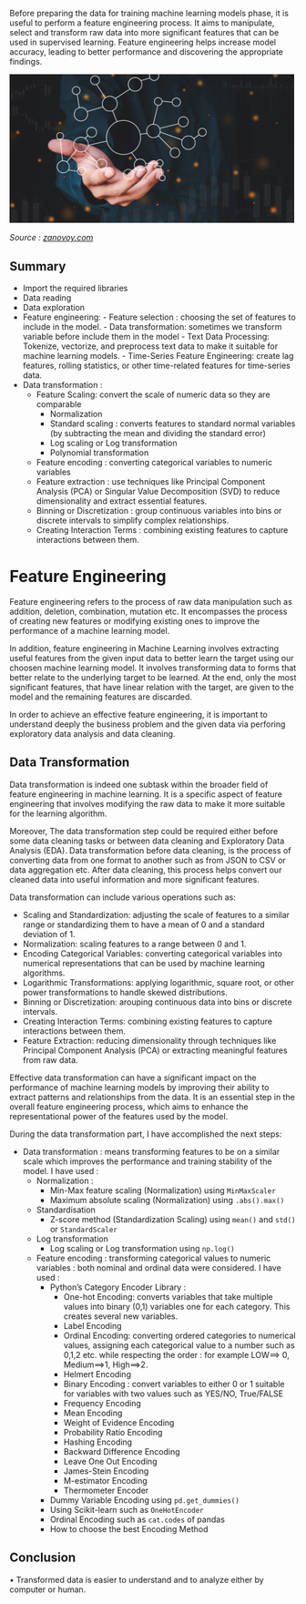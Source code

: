 Before preparing the data for training machine learning models phase, it is useful to perform a feature engineering process. 
It aims to manipulate, select and transform raw data into more significant features that can be used in supervised learning.
Feature engineering helps increase model accuracy, leading to better performance and discovering the appropriate findings.

<div>
<img src="images/data_transformation.png "Data cleaning" width="500"/>
</div>

*Source : [zanovoy.com](https://www.zanovoy.com/blog-posts/data-transformation-the-benefits-of-taking-the-time-to-right-your-wrongs)*

## Summary 
- Import the required libraries
- Data reading
- Data exploration
- Feature engineering:
      - Feature selection : choosing the set of features to include in the model. 
      - Data transformation: sometimes we transform variable before include them in the model
      - Text Data Processing: Tokenize, vectorize, and preprocess text data to make it suitable for machine learning models.
      - Time-Series Feature Engineering: create lag features, rolling statistics, or other time-related features for time-series data.
- Data transformation :
    - Feature Scaling: convert the scale of numeric data so they are comparable
        - Normalization
        - Standard scaling : converts features to standard normal variables (by subtracting the mean and dividing the standard error)
        - Log scaling or Log transformation
        - Polynomial transformation
    - Feature encoding : converting categorical variables to numeric variables
    - Feature extraction : use techniques like Principal Component Analysis (PCA) or Singular Value Decomposition (SVD) to reduce dimensionality and extract essential features.
    - Binning or Discretization : group continuous variables into bins or discrete intervals to simplify complex relationships.
    - Creating Interaction Terms : combining existing features to capture interactions between them.

# Feature Engineering
 
 Feature engineering refers to the process of raw data manipulation such as addition, deletion, combination, mutation etc. It encompasses the process of creating new features or modifying existing ones to improve the performance of a machine learning model.

 In addition, feature engineering in Machine Learning involves extracting useful features from the given input data to better learn the target using our choosen machine learning model. It involves transforming data to forms that better relate to the underlying target to be learned. 
 At the end, only the most significant features, that have linear relation with the target, are given to the model and the remaining features are discarded.
 
In order to achieve an effective feature engineering, it is important to understand deeply the business problem and the given data via perforing exploratory data analysis and data cleaning.

##  Data Transformation 

Data transformation is indeed one subtask within the broader field of feature engineering in machine learning. It is a specific aspect of feature engineering that involves modifying the raw data to make it more suitable for the learning algorithm. 

Moreover, The data transformation step could be required either before some data cleaning tasks or between data cleaning and Exploratory Data Analysis (EDA). Data transformation before data cleaning, is the process of converting data from one format to another such as from JSON to CSV or data aggregation etc. After data cleaning, this process helps convert our cleaned data into useful information and more significant features. 

Data transformation can include various operations such as:

- Scaling and Standardization: adjusting the scale of features to a similar range or standardizing them to have a mean of 0 and a standard deviation of 1.
- Normalization: scaling features to a range between 0 and 1.
- Encoding Categorical Variables: converting categorical variables into numerical representations that can be used by machine learning algorithms.
- Logarithmic Transformations: applying logarithmic, square root, or other power transformations to handle skewed distributions.
- Binning or Discretization: arouping continuous data into bins or discrete intervals.
- Creating Interaction Terms: combining existing features to capture interactions between them.
- Feature Extraction: reducing dimensionality through techniques like Principal Component Analysis (PCA) or extracting meaningful features from raw data.
  
Effective data transformation can have a significant impact on the performance of machine learning models by improving their ability to extract patterns and relationships from the data. It is an essential step in the overall feature engineering process, which aims to enhance the representational power of the features used by the model.

During the data transformation part, I have accomplished the next steps: 

- Data transformation : means transforming features to be on a similar scale which improves the performance and training stability of the model. I have used :
  - Normalization : 
    - Min-Max feature scaling (Normalization) using `MinMaxScaler`
    - Maximum absolute scaling (Normalization) using `.abs().max()`
  - Standardisation
    - Z-score method (Standardization Scaling) using `mean()` and `std()` or `StandardScaler` 
  - Log transformation
    - Log scaling or Log transformation using `np.log()` 
  - Feature encoding : transforming categorical values to numeric variables : both nominal and ordinal data were considered. I have used :
    - Python’s Category Encoder Library :
      - One-hot Encoding: converts variables that take multiple values into binary (0,1) variables one for each category. This creates several new variables.
      - Label Encoding
      - Ordinal Encoding: converting ordered categories to numerical values, assigning each categorical value to a number such as 0,1,2 etc. while respecting the order : for example LOW==> 0, Medium==>1, High==>2.
      - Helmert Encoding
      - Binary Encoding : convert variables to either 0 or 1 suitable for variables with two values such as YES/NO, True/FALSE
      - Frequency Encoding
      - Mean Encoding
      - Weight of Evidence Encoding
      - Probability Ratio Encoding
      - Hashing Encoding
      - Backward Difference Encoding
      - Leave One Out Encoding
      - James-Stein Encoding
      - M-estimator Encoding
      - Thermometer Encoder
    - Dummy Variable Encoding using `pd.get_dummies()`
    - Using Scikit-learn such as `OneHotEncoder`
    - Ordinal Encoding such as `cat.codes` of pandas
    - How to choose the best Encoding Method
 
## Conclusion
• Transformed data is easier to understand and to analyze either by computer or human.
